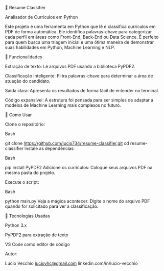 📄 Resume Classifier

Analisador de Currículos em Python

Este projeto é uma ferramenta em Python que lê e classifica currículos em PDF de forma automática. Ele identifica palavras-chave para categorizar cada perfil em áreas como Front-End, Back-End ou Data Science. É perfeito para quem busca uma triagem inicial e uma ótima maneira de demonstrar suas habilidades em Python, Machine Learning e NLP.


🚀 Funcionalidades

Extração de texto: Lê arquivos PDF usando a biblioteca PyPDF2.

Classificação inteligente: Filtra palavras-chave para determinar a área de atuação do candidato.

Saída clara: Apresenta os resultados de forma fácil de entender no terminal.

Código expansível: A estrutura foi pensada para ser simples de adaptar a modelos de Machine Learning mais complexos no futuro.


📂 Como Usar

Clone o repositório:

Bash

git clone https://github.com/lucio734/resume-classifier.git
cd resume-classifier
Instale as dependências:

Bash

pip install PyPDF2
Adicione os currículos: Coloque seus arquivos PDF na mesma pasta do projeto.

Execute o script:

Bash

python main.py
Veja a mágica acontecer: Digite o nome do arquivo PDF quando for solicitado para ver a classificação.


🧰 Tecnologias Usadas

Python 3.x

PyPDF2 para extração de texto

VS Code como editor de código


Autor:

Lúcio Vecchio
luciovhc@gmail.com
linkedin.com/in/lucio-vecchio
